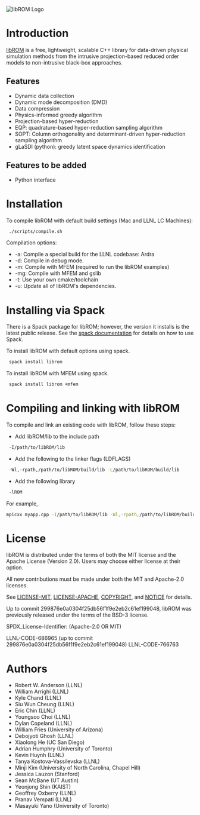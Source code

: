 ![libROM Logo](https://www.librom.net/img/logo-libROM2.png)

# Introduction

[libROM](https://www.librom.net) is a free, lightweight, scalable C++ library for data-driven physical
simulation methods from the intrusive projection-based reduced order models to
non-intrusive black-box approaches.

## Features

- Dynamic data collection
- Dynamic mode decomposition (DMD)
- Data compression
- Physics-informed greedy algorithm
- Projection-based hyper-reduction
- EQP: quadrature-based hyper-reduction sampling algorithm
- SOPT: Column orthogonality and determinant-driven hyper-reduction sampling algorithm 
- gLaSDI (python): greedy latent space dynamics identification

## Features to be added

- Python interface

# Installation

To compile libROM with default build settings (Mac and LLNL LC Machines):
```sh
 ./scripts/compile.sh
```

Compilation options:

- -a: Compile a special build for the LLNL codebase: Ardra
- -d: Compile in debug mode.
- -m: Compile with MFEM (required to run the libROM examples)
- -mg: Compile with MFEM and gslib
- -t: Use your own cmake/toolchain
- -u: Update all of libROM's dependencies.

# Installing via Spack

There is a Spack package for libROM; however, the version it installs
is the latest public release. See the [spack
documentation](http://spack.readthedocs.io/en/latest/index.html) for
details on how to use Spack.

To install libROM with default options using spack.

```sh
 spack install librom
```

To install libROM with MFEM using spack.

```sh
 spack install librom +mfem
```

# Compiling and linking with libROM

To compile and link an existing code with libROM, follow these steps:

- Add libROM/lib to the include path
```sh
 -I/path/to/libROM/lib
```
- Add the following to the linker flags (LDFLAGS)
```sh
 -Wl,-rpath,/path/to/libROM/build/lib -L/path/to/libROM/build/lib
```
- Add the following library
```sh
 -lROM
```

For example,
```sh
mpicxx myapp.cpp -I/path/to/libROM/lib -Wl,-rpath,/path/to/libROM/build/lib -L/path/to/libROM/build/lib -lROM -o myapp.out
```


# License

libROM is distributed under the terms of both the MIT license and the
Apache License (Version 2.0). Users may choose either license at their
option.

All new contributions must be made under both the MIT and Apache-2.0 licenses.

See
[LICENSE-MIT](https://github.com/LLNL/libROM/blob/master/LICENSE-MIT),
[LICENSE-APACHE](https://github.com/LLNL/libROM/blob/master/LICENSE-APACHE),
[COPYRIGHT](https://github.com/LLNL/libROM/blob/master/COPYRIGHT), and
[NOTICE](https://github.com/LLNL/libROM/blob/master/NOTICE) for
details.

Up to commit 299876e0a0304f25db56f1f9e2eb2c61ef199048, libROM was
previously released under the terms of the BSD-3 license.

SPDX_License-Identifier: (Apache-2.0 OR MIT)

LLNL-CODE-686965 (up to commit 299876e0a0304f25db56f1f9e2eb2c61ef199048)
LLNL-CODE-766763


# Authors
- Robert W. Anderson (LLNL)
- William Arrighi (LLNL)
- Kyle Chand (LLNL)
- Siu Wun Cheung (LLNL)
- Eric Chin (LLNL)
- Youngsoo Choi (LLNL)
- Dylan Copeland (LLNL)
- William Fries (University of Arizona)
- Debojyoti Ghosh (LLNL)
- Xiaolong He (UC San Diego)
- Adrian Humphry (University of Toronto)
- Kevin Huynh (LLNL)
- Tanya Kostova-Vassilevska (LLNL)
- Minji Kim (University of North Carolina, Chapel Hill)
- Jessica Lauzon (Stanford)
- Sean McBane (UT Austin)
- Yeonjong Shin (KAIST)
- Geoffrey Oxberry (LLNL)
- Pranav Vempati (LLNL)
- Masayuki Yano (University of Toronto)
